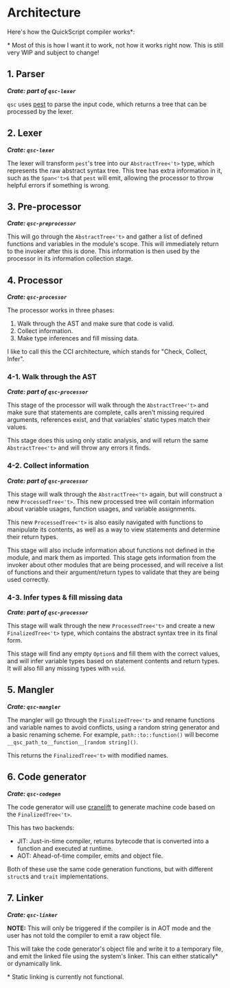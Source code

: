 # Architecture

Here's how the QuickScript compiler works*:

\* Most of this is how I want it to work, not how it works right now. This is still very WIP and subject to change!

## 1. Parser

***Crate: part of `qsc-lexer`***

`qsc` uses [pest](https://pest.rs/) to parse the input code, which returns a tree that can be processed by the lexer.

## 2. Lexer

***Crate: `qsc-lexer`***

The lexer will transform `pest`'s tree into our `AbstractTree<'t>` type, which represents the raw abstract syntax tree. This tree has extra information in it, such as the `Span<'t>`s that `pest` will emit, allowing the processor to throw helpful errors if something is wrong.

## 3. Pre-processor

***Crate: `qsc-preprocessor`***

This will go through the `AbstractTree<'t>` and gather a list of defined functions and variables in the module's scope. This will immediately return to the invoker after this is done. This information is then used by the processor in its information collection stage.

## 4. Processor

***Crate: `qsc-processor`***

The processor works in three phases:

1. Walk through the AST and make sure that code is valid.
2. Collect information.
3. Make type inferences and fill missing data.

I like to call this the CCI architecture, which stands for "Check, Collect, Infer".

### 4-1. Walk through the AST

***Crate: part of `qsc-processor`***

This stage of the processor will walk through the `AbstractTree<'t>` and make sure that statements are complete, calls aren't missing required arguments, references exist, and that variables' static types match their values.

This stage does this using only static analysis, and will return the same `AbstractTree<'t>` and will throw any errors it finds.

### 4-2. Collect information

***Crate: part of `qsc-processor`***

This stage will walk through the `AbstractTree<'t>` again, but will construct a new `ProcessedTree<'t>`. This new processed tree will contain information about variable usages, function usages, and variable assignments.

This new `ProcessedTree<'t>` is also easily navigated with functions to manipulate its contents, as well as a way to view statements and determine their return types.

This stage will also include information about functions not defined in the module, and mark them as imported. This stage gets information from the invoker about other modules that are being processed, and will receive a list of functions and their argument/return types to validate that they are being used correctly.

### 4-3. Infer types & fill missing data

***Crate: part of `qsc-processor`***

This stage will walk through the new `ProcessedTree<'t>` and create a new `FinalizedTree<'t>` type, which contains the abstract syntax tree in its final form.

This stage will find any empty `Option`s and fill them with the correct values, and will infer variable types based on statement contents and return types. It will also fill any missing types with `void`.

## 5. Mangler

***Crate: `qsc-mangler`***

The mangler will go through the `FinalizedTree<'t>` and rename functions and variable names to avoid conflicts, using a random string generator and a basic renaming scheme. For example, `path::to::function()` will become `__qsc_path_to__function__[random string]()`.

This returns the `FinalizedTree<'t>` with modified names.

## 6. Code generator

***Crate: `qsc-codegen`***

The code generator will use [cranelift](https://cranelift.dev/) to generate machine code based on the `FinalizedTree<'t>`.

This has two backends:

- JIT: Just-in-time compiler, returns bytecode that is converted into a function and executed at runtime.
- AOT: Ahead-of-time compiler, emits and object file.

Both of these use the same code generation functions, but with different `struct`s and `trait` implementations.

## 7. Linker

***Crate: `qsc-linker`***

**NOTE:** This will only be triggered if the compiler is in AOT mode and the user has not told the compiler to emit a raw object file.

This will take the code generator's object file and write it to a temporary file, and emit the linked file using the system's linker. This can either statically* or dynamically link.

\* Static linking is currently not functional.
